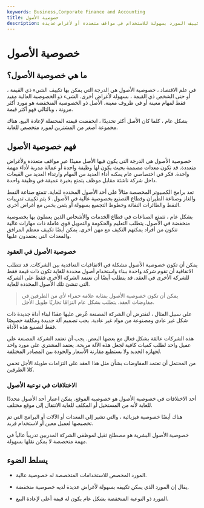 ```yaml
---
keywords: Business,Corporate Finance and Accounting
title: خصوصية الأصول
description: خصوصية الأصول هي الدرجة التي يمكن بها تكييف المورد بسهولة للاستخدام في مواقف متعددة أو لأغراض عديدة.
---
```


# خصوصية الأصول
## ما هي خصوصية الأصول؟

في علم الاقتصاد ، خصوصية الأصول هي الدرجة التي يمكن بها تكييف الشيء ذي القيمة ، أو حتى الشخص ذي القيمة ، بسهولة لأغراض أخرى. الشيء ذو الخصوصية العالية مفيد فقط لمهام معينة أو في ظروف معينة. الأصل ذو الخصوصية المنخفضة هو مورد أكثر مرونة ، وبالتالي فهو أكثر قيمة.

بشكل عام ، كلما كان الأصل أكثر تحديدًا ، انخفضت قيمته المحتملة لإعادة البيع. هناك مجموعة أصغر من المشترين لمورد متخصص للغاية.

## فهم خصوصية الأصول

خصوصية الأصول هي الدرجة التي يكون فيها الأصل مفيدًا عبر مواقف متعددة ولأغراض متعددة. قد تكون معدات مصممة بحيث يكون لها وظيفة واحدة أو عمالة مدربة لأداء مهمة واحدة. فكر في اختصاصي عام يمكنه أداء العديد من المهام وارتداء العديد من القبعات داخل شركة ناشئة مقابل موظف يتمتع بخبرة عميقة في وظيفة واحدة.

تعد برامج الكمبيوتر المخصصة مثالاً على أحد الأصول المحددة للغاية. تتمتع صناعة النفط والغاز وصناعة الطيران وقطاع التصنيع بخصوصية عالية في الأصول. لا يتم تكييف تدريبات النفط والطائرات النفاثة وخطوط التجميع بسهولة أو بثمن بخس مع أغراض أخرى.

بشكل عام ، تتمتع الصناعات في قطاع الخدمات والأشخاص الذين يعملون بها بخصوصية منخفضة في الأصول. يتطلب التعليم والحكومة والتمويل قوى عاملة ذات مهارات عالية تتكون من أفراد يمكنهم التكيف مع مهن أخرى. يمكن أيضًا تكييف معظم المرافق والمعدات التي يعتمدون عليها.

### خصوصية الأصول في العقود

يمكن أن تكون خصوصية الأصول مشكلة في الاتفاقيات التعاقدية بين الشركات. قد تتطلب الاتفاقية أن تقوم شركة واحدة ببناء واستخدام أصول محددة للغاية تكون ذات قيمة فقط للشركة الأخرى في العقد. قد يتطلب أيضًا أن تعتمد الشركة الأخرى فقط على الشركة التي تنشئ تلك الأصول المحددة للغاية.

> يمكن أن تكون خصوصية الأصول بمثابة علامة حمراء لأي من الطرفين في مفاوضات العقد. يتطلب بشكل عام التزامًا تجاريًا طويل الأجل.

>

على سبيل المثال ، لنفترض أن الشركة المصنعة عُرض عليها عقدًا لبناء أداة جديدة ذات شكل غير عادي ومصنوعة من مواد غير عادية. يجب تصميم آلة جديدة ومكلفة خصيصًا فقط لتصنيع هذه الأداة.

هذه الشركات عالقة بشكل فعال مع بعضها البعض. يجب أن تعتمد الشركة المصنعة على عميل واحد لطلب كميات كافية لجعل هذه الآلة مربحة. يعتمد المشتري على مورد واحد لجهازه الجديد ولا يستطيع مقارنة الأسعار والجودة بين المصادر المختلفة.

من المحتمل أن تعتمد المفاوضات بشأن مثل هذا العقد على التزامات طويلة الأجل تحمي كلا الطرفين.

### الاختلافات في نوعية الأصول

أحد الاختلافات في خصوصية الأصول هو خصوصية الموقع. يمكن اعتبار أحد الأصول محددًا للغاية لأنه من المستحيل أو المكلف للغاية الانتقال إلى موقع مختلف.

هناك أيضًا خصوصية فيزيائية ، والتي تشير إلى المعدات أو الآلات أو البرامج التي تم تخصيصها لعميل معين أو لاستخدام فريد.

خصوصية الأصول البشرية هو مصطلح ثقيل لموظفي الشركة المدربين تدريباً عالياً في مهمة متخصصة لا يمكن نقلها بسهولة.

## يسلط الضوء

- المورد المخصص للاستخدامات المتخصصة له خصوصية عالية.

- يقال إن المورد الذي يمكن تكييفه بسهولة لأغراض عديدة لديه خصوصية منخفضة.

- المورد ذو النوعية المنخفضة بشكل عام يكون له قيمة أعلى لإعادة البيع.

